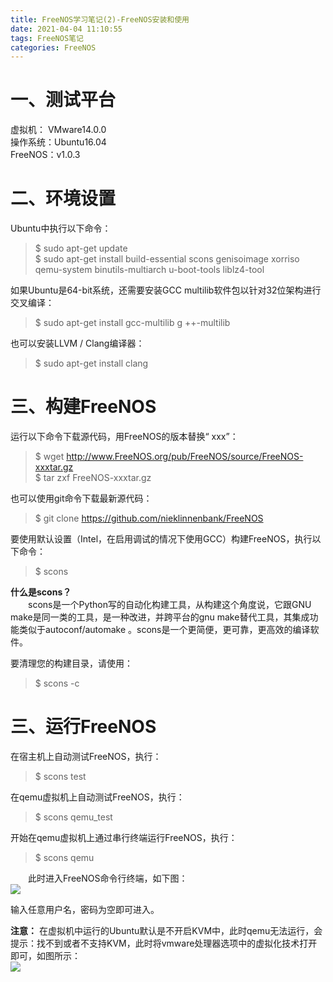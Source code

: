 ```yaml
---
title: FreeNOS学习笔记(2)-FreeNOS安装和使用
date: 2021-04-04 11:10:55
tags: FreeNOS笔记
categories: FreeNOS
---
```


一、测试平台
=======
虚拟机： VMware14.0.0  
操作系统：Ubuntu16.04  
FreeNOS：v1.0.3
<!-- more -->

二、环境设置
=======
Ubuntu中执行以下命令：
>$ sudo apt-get update  
>$ sudo apt-get install build-essential scons genisoimage xorriso qemu-system binutils-multiarch u-boot-tools liblz4-tool  

如果Ubuntu是64-bit系统，还需要安装GCC multilib软件包以针对32位架构进行交叉编译：
>$ sudo apt-get install gcc-multilib g ++-multilib  

也可以安装LLVM / Clang编译器：
>$ sudo apt-get install clang  

三、构建FreeNOS
=======
运行以下命令下载源代码，用FreeNOS的版本替换“ xxx”：
>$ wget http://www.FreeNOS.org/pub/FreeNOS/source/FreeNOS-xxxtar.gz   
>$ tar zxf FreeNOS-xxxtar.gz  

也可以使用git命令下载最新源代码：
>$ git clone https://github.com/nieklinnenbank/FreeNOS

要使用默认设置（Intel，在启用调试的情况下使用GCC）构建FreeNOS，执行以下命令：
>$ scons

**什么是scons？**  
&emsp;&emsp;scons是一个Python写的自动化构建工具，从构建这个角度说，它跟GNU make是同一类的工具，是一种改进，并跨平台的gnu make替代工具，其集成功能类似于autoconf/automake 。scons是一个更简便，更可靠，更高效的编译软件。


要清理您的构建目录，请使用：
>$ scons -c

三、运行FreeNOS
=======
在宿主机上自动测试FreeNOS，执行：
>$ scons test

在qemu虚拟机上自动测试FreeNOS，执行：
>$ scons qemu_test

开始在qemu虚拟机上通过串行终端运行FreeNOS，执行：
>$ scons qemu

&emsp;&emsp;此时进入FreeNOS命令行终端，如下图：  
![](1.png)

输入任意用户名，密码为空即可进入。

**注意：** 在虚拟机中运行的Ubuntu默认是不开启KVM中，此时qemu无法运行，会提示：找不到或者不支持KVM，此时将vmware处理器选项中的虚拟化技术打开即可，如图所示：  
![](2.png)
